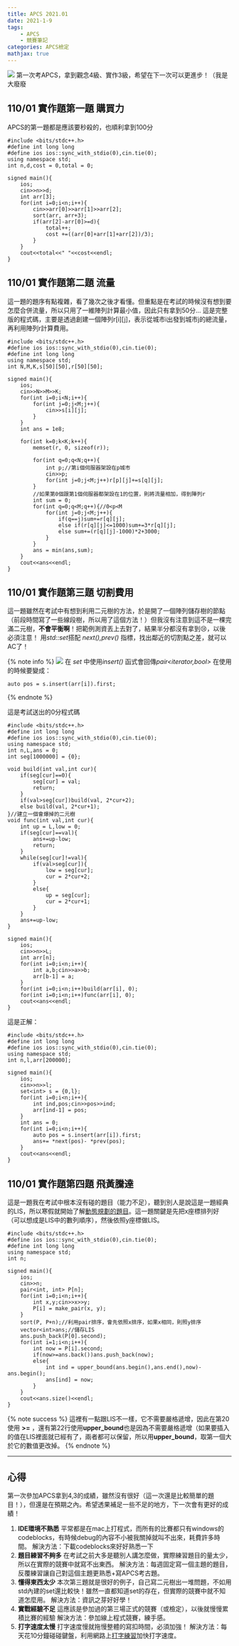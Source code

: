 ```yaml
---
title: APCS 2021.01
date: 2021-1-9
tags: 
    - APCS
    - 競賽筆記
categories: APCS檢定
mathjax: true
---
```



![](https://i.imgur.com/YAk4Riy.png)
第一次考APCS，拿到觀念4級、實作3級，希望在下一次可以更進步！（我是大廢廢
## 110/01 實作題第一題 購買力
APCS的第一題都是應該要秒殺的，也順利拿到100分
<!--more-->

```cpp=
#include <bits/stdc++.h>
#define int long long
#define ios ios::sync_with_stdio(0),cin.tie(0);
using namespace std;
int n,d,cost = 0,total = 0;

signed main(){ 
    ios;
    cin>>n>>d;
    int arr[3];
    for(int i=0;i<n;i++){
        cin>>arr[0]>>arr[1]>>arr[2];
        sort(arr, arr+3);
        if(arr[2]-arr[0]>=d){
            total++;
            cost +=((arr[0]+arr[1]+arr[2])/3);
        }
    }
    cout<<total<<" "<<cost<<endl;
}
```
## 110/01 實作題第二題 流量
這一題的題序有點複雜，看了幾次之後才看懂。但重點是在考試的時候沒有想到要怎麼合併流量，所以只用了一維陣列計算最小值，因此只有拿到50分...
這是完整版的程式碼，主要是透過創建一個陣列r[i][j]，表示從城市i出發到城市j的總流量，再利用陣列r計算費用。
```cpp=
#include <bits/stdc++.h>
#define ios ios::sync_with_stdio(0),cin.tie(0);
#define int long long
using namespace std;
int N,M,K,s[50][50],r[50][50];

signed main(){
    ios;
    cin>>N>>M>>K;
    for(int i=0;i<N;i++){
        for(int j=0;j<M;j++){
            cin>>s[i][j];
        }
    }
    int ans = 1e8;
    
    for(int k=0;k<K;k++){
        memset(r, 0, sizeof(r));
        
        for(int q=0;q<N;q++){
            int p;//第i個伺服器架設在p城市
            cin>>p;
            for(int j=0;j<M;j++)r[p][j]+=s[q][j];
        }
        //如果第0個跟第1個伺服器都架設在1的位置，則將流量相加，得到陣列r
        int sum = 0;
        for(int q=0;q<M;q++){//0<p<M
            for(int j=0;j<M;j++){
                if(q==j)sum+=r[q][j];
                else if(r[q][j]<=1000)sum+=3*r[q][j];
                else sum+=(r[q][j]-1000)*2+3000;
            }
        }
        ans = min(ans,sum);
    }
    cout<<ans<<endl;
}
```
## 110/01 實作題第三題 切割費用
這一題雖然在考試中有想到利用二元樹的方法，於是開了一個陣列儲存樹的節點（前段時間寫了一些線段樹，所以用了這個方法！）但我沒有注意到這不是一棵完滿二元樹，**不會平衡啊**！把範例測資丟上去對了，結果半分都沒有拿到:cry:，以後必須注意！
用*std::set*搭配 *next(),prev()* 指標，找出鄰近的切割點之差，就可以AC了！

{% note info %}
![](https://i.imgur.com/YqPsqDY.png)
在 *set* 中使用*insert()* 函式會回傳*pair<iterator,bool>* 在使用的時候要變成：
```cpp=
auto pos = s.insert(arr[i]).first;
```
{% endnote %}

這是考試送出的0分程式碼
```cpp=
#include <bits/stdc++.h>
#define int long long
#define ios ios::sync_with_stdio(0),cin.tie(0);
using namespace std;
int n,L,ans = 0;
int seg[1000000] = {0};

void build(int val,int cur){
    if(seg[cur]==0){
        seg[cur] = val;
        return;
    }
    if(val>seg[cur])build(val, 2*cur+2);
    else build(val, 2*cur+1);
}//建立一個會爆掉的二元樹
void func(int val,int cur){
    int up = L,low = 0;
    if(seg[cur]==val){
        ans+=up-low;
        return;
    }
    while(seg[cur]!=val){
        if(val>seg[cur]){
            low = seg[cur];
            cur = 2*cur+2;
        }
        else{
            up = seg[cur];
            cur = 2*cur+1;
        }
    }
    ans+=up-low;
}

signed main(){
    ios;    
    cin>>n>>L;
    int arr[n];
    for(int i=0;i<n;i++){
        int a,b;cin>>a>>b;
        arr[b-1] = a;
    }
    for(int i=0;i<n;i++)build(arr[i], 0);
    for(int i=0;i<n;i++)func(arr[i], 0);
    cout<<ans<<endl;
}
```
這是正解：
```cpp=
#include <bits/stdc++.h>
#define int long long
#define ios ios::sync_with_stdio(0),cin.tie(0);
using namespace std;
int n,l,arr[200000];

signed main(){
    ios;
    cin>>n>>l;
    set<int> s = {0,l};
    for(int i=0;i<n;i++){
        int ind,pos;cin>>pos>>ind;
        arr[ind-1] = pos;
    }
    int ans = 0;
    for(int i=0;i<n;i++){
        auto pos = s.insert(arr[i]).first;
        ans+= *next(pos)- *prev(pos);
    }
    cout<<ans<<endl;
}
```

## 110/01 實作題第四題 飛黃騰達
這是一題我在考試中根本沒有碰的題目（能力不足），聽到別人是說這是一題經典的LIS，所以寒假就開始了解[動態規劃的題目](https://hackmd.io/ytV5oL34TRyotshCcJHJ2g)。這一題關鍵是先把x座標排列好（可以想成是LIS中的數列順序），然後依照y座標做LIS。
```cpp=
#include <bits/stdc++.h>
#define ios ios::sync_with_stdio(0),cin.tie(0);
#define int long long
using namespace std;
int n;

signed main(){
    ios;
    cin>>n;
    pair<int, int> P[n];
    for(int i=0;i<n;i++){
        int x,y;cin>>x>>y;
        P[i] = make_pair(x, y);
    }
    sort(P, P+n);//利用pair排序，會先依照x排序，如果x相同，則照y排序
    vector<int>ans;//儲存LIS
    ans.push_back(P[0].second);
    for(int i=1;i<n;i++){
        int now = P[i].second;
        if(now>=ans.back())ans.push_back(now);
        else{
            int ind = upper_bound(ans.begin(),ans.end(),now)-ans.begin();
            ans[ind] = now;
        }
    }
    cout<<ans.size()<<endl;
}
```
{% note success %}
這裡有一點跟LIS不一樣，它不需要嚴格遞增，因此在第20使用 **>=** ，還有第22行使用**upper_bound**也是因為不需要嚴格遞增（如果要插入的值在LIS裡面就已經有了，兩者都可以保留，所以用**upper_bound**，取第一個大於它的數值更改掉。
{% endnote %}


---

## 心得
第一次參加APCS拿到4,3的成績，雖然沒有很好（這一次還是比較簡單的題目！），但還是在預期之內。希望透果補足一些不足的地方，下一次會有更好的成績！

1. **IDE環境不熟悉**
    平常都是在mac上打程式，而所有的比賽都只有windows的codeblocks，有時候debug的內容不小被我關掉就叫不出來，耗費許多時間。
    解決方法：下載codeblocks來好好熟悉一下
2. **題目練習不夠多**
在考試之前大多是聽別人講怎麼做，實際練習題目的量太少，所以在實際的競賽中就寫不出東西。
解決方法：每週固定寫一個主題的題目，反覆練習讓自己對這個主題更熟悉+寫APCS考古題。
3. **懂得東西太少**
    本次第三題就是很好的例子，自己寫二元樹出一堆問題，不如用std內建的set還比較快！雖然一直都知道set的存在，但實際的競賽中就不知道怎麼用。
    解決方法：資訊之芽好好學！
4. **實戰經驗不足**
    這應該是參加過的第三場正式的競賽（或檢定），以後就慢慢累積比賽的經驗
    解決方法：參加線上程式競賽，練手感。
5. **打字速度太慢**
    打字速度慢就拖慢整體的寫扣時間，必須加強！
    解決方法：每天花10分鐘碰碰鍵盤，利用網路上[打字練習](https://typing.io/lessons)加快打字速度。
